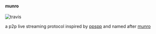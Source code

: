 #### munro
![travis](https://travis-ci.org/piedshag/munro.svg?branch=master)

a p2p live streaming protocol inspired by [ppspp](https://tools.ietf.org/html/rfc7574#section-8.4) and named after [munro](https://tools.ietf.org/html/rfc7574#section-6.1.2.1)
